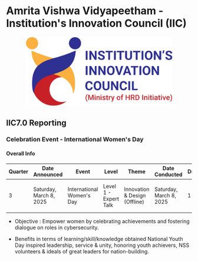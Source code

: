 # Amrita Vishwa Vidyapeetham - Institution's Innovation Council (IIC)

<p align="center">
  <img src="https://raw.githubusercontent.com/AVV-IIC/Admin/refs/heads/main/Assets/logo/IIC.png" alt="IIC Logo" width=400 />
</p>

## IIC7.0 Reporting
### Celebration Event -  International Women's Day 

#### Overall Info


| Quarter | Date Announced | Event | Level | Theme | Date Conducted | Duration | Participants | Contact | Organiser |
|---------|----------------|-------|-------|-------|----------------|----------|--------------|---------|-----------|
| 3 | Saturday, March 8, 2025 | International Women's Day | Level 1 - Expert Talk | Innovation & Design (Offline) | Saturday, March 8, 2025 | 1 Hour | 94 (Students: 75, Faculty: 15, External: 4) | Wi CYS | Student Council |


- Objective :
Empower women by celebrating achievements and fostering dialogue on roles in cybersecurity.

- Benefits in terms of learning/skill/knowledge obtained 
National Youth Day inspired leadership, service & unity, honoring youth achievers, NSS volunteers & ideals of great leaders for nation-building.


